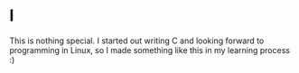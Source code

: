 # l
This is nothing special. I started out writing C and looking forward to programming in Linux, so I made something like this in my learning process :)